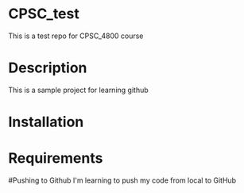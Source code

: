 # CPSC_test
This is a test repo for CPSC_4800 course

# Description 
This is a  sample project for learning github

# Installation 

# Requirements

#Pushing to Github
I'm learning to push my code from local to GitHub